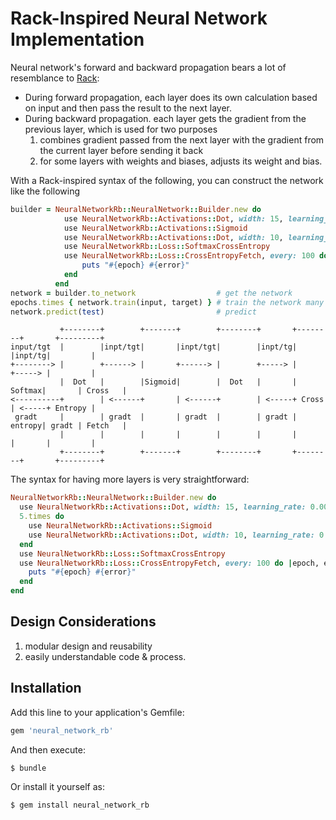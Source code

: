 # Rack-Inspired Neural Network Implementation

Neural network's forward and backward propagation bears a lot of resemblance to [Rack]:

* During forward propagation, each layer does its own calculation based on input and then pass the result to the next layer. 
* During backward propagation. each layer gets the gradient from the previous layer, which is used for two purposes
    1. combines gradient passed from the next layer with the gradient from the current layer before sending it back
    2. for some layers with weights and biases, adjusts its weight and bias. 

With a Rack-inspired syntax of the following, you can construct the network like the following
```ruby 
builder = NeuralNetworkRb::NeuralNetwork::Builder.new do 
            use NeuralNetworkRb::Activations::Dot, width: 15, learning_rate: 0.002
            use NeuralNetworkRb::Activations::Sigmoid
            use NeuralNetworkRb::Activations::Dot, width: 10, learning_rate: 0.002
            use NeuralNetworkRb::Loss::SoftmaxCrossEntropy
            use NeuralNetworkRb::Loss::CrossEntropyFetch, every: 100 do |epoch, error|
                puts "#{epoch} #{error}"
            end
          end
network = builder.to_network                  # get the network
epochs.times { network.train(input, target) } # train the network many times
network.predict(test)                         # predict 
```

```
           +--------+        +-------+        +--------+       +--------+       +---------+
input/tgt  |        |inpt/tgt|       |inpt/tgt|        |inpt/tg|        |inpt/tg|         |
+--------> |        +------> |       +------> |        +-----> |        +-----> |         |
           |  Dot   |        |Sigmoid|        |  Dot   |       | Softmax|       | Cross   |
<----------+        | <------+       | <------+        | <-----+ Cross  | <-----+ Entropy |
 gradt     |        | gradt  |       | gradt  |        | gradt | entropy| gradt | Fetch   |
           |        |        |       |        |        |       |        |       |         |
           +--------+        +-------+        +--------+       +--------+       +---------+
```

The syntax for having more layers is very straightforward:

```ruby 
NeuralNetworkRb::NeuralNetwork::Builder.new do 
  use NeuralNetworkRb::Activations::Dot, width: 15, learning_rate: 0.002
  5.times do 
    use NeuralNetworkRb::Activations::Sigmoid
    use NeuralNetworkRb::Activations::Dot, width: 10, learning_rate: 0.002
  end
  use NeuralNetworkRb::Loss::SoftmaxCrossEntropy
  use NeuralNetworkRb::Loss::CrossEntropyFetch, every: 100 do |epoch, error|
    puts "#{epoch} #{error}"
  end
end
```

[Rack]: https://github.com/rack/rack

## Design Considerations

1. modular design and reusability
2. easily understandable code & process.

## Installation

Add this line to your application's Gemfile:

```ruby
gem 'neural_network_rb'
```

And then execute:

    $ bundle

Or install it yourself as:

    $ gem install neural_network_rb
